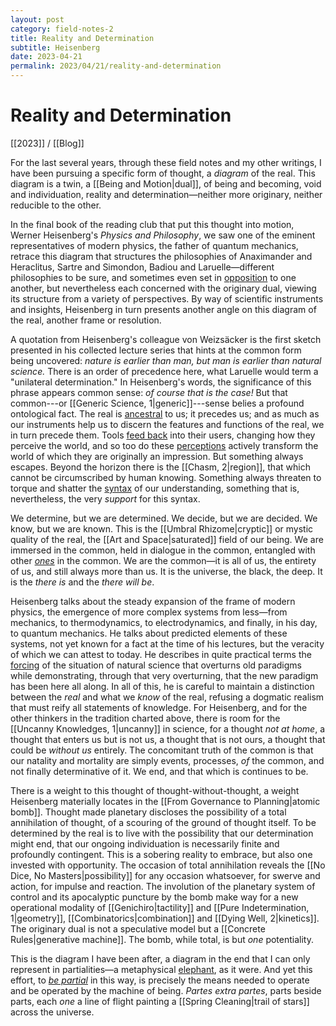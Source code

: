```yaml
---
layout: post
category: field-notes-2
title: Reality and Determination
subtitle: Heisenberg
date: 2023-04-21
permalink: 2023/04/21/reality-and-determination
---
```


# Reality and Determination

[[2023]] / [[Blog]]

For the last several years, through these field notes and my other writings, I have been pursuing a specific form of thought, a *diagram* of the real. This diagram is a twin, a [[Being and Motion|dual]], of being and becoming, void and individuation, reality and determination—neither more originary, neither reducible to the other.

In the final book of the reading club that put this thought into motion, Werner Heisenberg's *Physics and Philosophy*, we saw one of the eminent representatives of modern physics, the father of quantum mechanics, retrace this diagram that structures the philosophies of Anaximander and Heraclitus, Sartre and Simondon, Badiou and Laruelle—different philosophies to be sure, and sometimes even set in [opposition](https://www.bloomsbury.com/ca/antibadiou-9781350009080/) to one another, but nevertheless each concerned with the originary dual, viewing its structure from a variety of perspectives. By way of scientific instruments and insights, Heisenberg in turn presents another angle on this diagram of the real, another frame or resolution.

A quotation from Heisenberg's colleague von Weizsäcker is the first sketch presented in his collected lecture series that hints at the common form being uncovered: *nature is earlier than man, but man is earlier than natural science.* There is an order of precedence here, what Laruelle would term a "unilateral determination." In Heisenberg's words, the significance of this phrase appears common sense: *of course that is the case!* But that common---or [[Generic Science, 1|generic]]---sense belies a profound ontological fact. The real is [ancestral](https://www.bloomsbury.com/ca/after-finitude-9781441173836/) to us; it precedes us; and as much as our instruments help us to discern the features and functions of the real, we in turn precede them. Tools [feed back](https://iupress.org/9780253205605/technology-and-the-lifeworld/) into their users, changing how they perceive the world, and so too do these [perceptions](https://www.bloomsbury.com/ca/politics-of-aesthetics-9781780935355/) actively transform the world of which they are originally an impression. But something always escapes. Beyond the horizon there is the [[Chasm, 2|region]], that which cannot be circumscribed by human knowing. Something always threaten to torque and shatter the [syntax](https://www.bloomsbury.com/us/philosophies-of-difference-9780826436634/) of our understanding, something that is, nevertheless, the very *support* for this syntax.

We determine, but we are determined. We decide, but we are decided. We know, but we are known. This is the [[Umbral Rhizome|cryptic]] or mystic quality of the real, the [[Art and Space|saturated]] field of our being. We are immersed in the common, held in dialogue in the common, entangled with other [*ones*](https://www.upress.umn.edu/book-division/books/laruelle) in the common. We are the common—it is all of us, the entirety of us, and still always more than us. It is the universe, the black, the deep. It is the *there is* and the *there will be*.

Heisenberg talks about the steady expansion of the frame of modern physics, the emergence of more complex systems from less—from mechanics, to thermodynamics, to electrodynamics, and finally, in his day, to quantum mechanics. He talks about predicted elements of these systems, not yet known for a fact at the time of his lectures, but the veracity of which we can attest to today. He describes in quite practical terms the [forcing](https://sunypress.edu/Books/M/Manifesto-for-Philosophy2) of the situation of natural science that overturns old paradigms while demonstrating, through that very overturning, that the new paradigm has been here all along. In all of this, he is careful to maintain a distinction between the *real* and what we *know* of the real, refusing a dogmatic realism that must reify all statements of knowledge. For Heisenberg, and for the other thinkers in the tradition charted above, there is room for the [[Uncanny Knowledges, 1|uncanny]] in science, for a thought *not at home*, a thought that enters us but is not us, a thought that is not ours, a thought that could be *without us* entirely. The concomitant truth of the common is that our natality and mortality are simply events, processes, *of* the common, and not finally determinative of it. We end, and that which is continues to be.

There is a weight to this thought of thought-without-thought, a weight Heisenberg materially locates in the [[From Governance to Planning|atomic bomb]]. Thought made planetary discloses the possibility of a total annihilation of thought, of a scouring of the ground of thought itself. To be determined by the real is to live with the possibility that our determination might end, that our ongoing individuation is necessarily finite and profoundly contingent. This is a sobering reality to embrace, but also one invested with opportunity. The occasion of total annihilation reveals the [[No Dice, No Masters|possibility]] for any occasion whatsoever, for swerve and action, for impulse and reaction. The involution of the planetary system of control and its apocalyptic puncture by the bomb make way for a new operational modality of [[Genichiro|tactility]] and 
[[Pure Indetermination, 1|geometry]], [[Combinatorics|combination]] and [[Dying Well, 2|kinetics]]. The originary dual is not a speculative model but a [[Concrete Rules|generative machine]]. The bomb, while total, is but *one* potentiality.

This is the diagram I have been after, a diagram in the end that I can only represent in partialities—a metaphysical [elephant](https://en.wikipedia.org/wiki/Blind_men_and_an_elephant), as it were. And yet this effort, to [*be partial*](https://cup.columbia.edu/book/empiricism-and-subjectivity/9780231068130) in this way, is precisely the means needed to operate and be operated by the machine of being. *Partes extra partes*, parts beside parts, each *one* a line of flight painting a [[Spring Cleaning|trail of stars]] across the universe.
